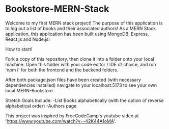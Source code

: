 # Bookstore-MERN-Stack

Welcome to my first MERN stack project! The purpose of this application is to log out a list of books and their associated authors! As a MERN Stack application, this application has been built using MongoDB, Express, React.js and Node.js!

How to start!

Fork a copy of this repository, then clone it into a folder onto your local machine. Open this folder with your code editor / IDE of choice, and run 'npm i' for both the frontend and the backend folders.

After both package.json files have been created (with necessary dependencies installed) navigate to your localhost:5173 to see your own local MERN-Bookstore.

Stretch Goals Include:
-List Books alphabetically (with the option of reverse alphabetical order)
-Authors page

This project was inspired by FreeCodeCamp's youtube video at 'https://www.youtube.com/watch?v=-42K44A1oMA'.
